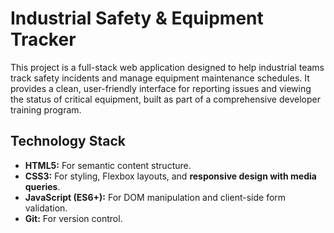 # Industrial Safety & Equipment Tracker

This project is a full-stack web application designed to help industrial teams track safety incidents and manage equipment maintenance schedules. It provides a clean, user-friendly interface for reporting issues and viewing the status of critical equipment, built as part of a comprehensive developer training program.

## Technology Stack

*   **HTML5:** For semantic content structure.
*   **CSS3:** For styling, Flexbox layouts, and **responsive design with media queries**.
*   **JavaScript (ES6+):** For DOM manipulation and client-side form validation.
*   **Git:** For version control.